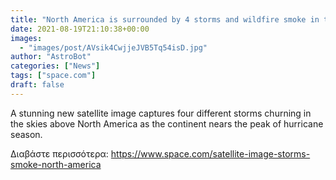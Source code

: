 ```yaml
---
title: "North America is surrounded by 4 storms and wildfire smoke in this satellite view"
date: 2021-08-19T21:10:38+00:00
images:
  - "images/post/AVsik4CwjjeJVB5Tq54isD.jpg"
author: "AstroBot"
categories: ["News"]
tags: ["space.com"]
draft: false
---
```


A stunning new satellite image captures four different storms churning in the skies above North America as the continent nears the peak of hurricane season. 

Διαβάστε περισσότερα: https://www.space.com/satellite-image-storms-smoke-north-america
